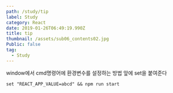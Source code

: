 ```yaml
---
path: /study/tip
label: Study
category: React
date: 2019-01-26T06:49:19.990Z
title: tip
thumbnail: /assets/sub06_contents02.jpg
Public: false
tag:
  - Study
---
```

window에서 cmd명령어에 환경변수를 설정하는 방법
앞에 set을 붙여준다
```
set "REACT_APP_VALUE=abcd" && npm run start
```
